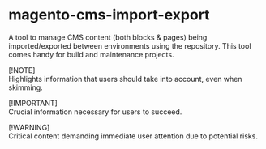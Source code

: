 # magento-cms-import-export
A tool to manage CMS content (both blocks &amp; pages) being imported/exported between environments using the repository. This tool comes handy for build and maintenance projects.

[!NOTE]  
Highlights information that users should take into account, even when skimming.

[!IMPORTANT]  
Crucial information necessary for users to succeed.

[!WARNING]  
Critical content demanding immediate user attention due to potential risks.
